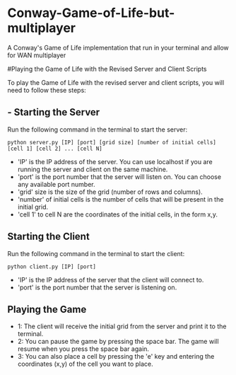 # Conway-Game-of-Life-but-multiplayer
A Conway's Game of Life implementation that run in your terminal and allow for WAN multiplayer

#Playing the Game of Life with the Revised Server and Client Scripts

To play the Game of Life with the revised server and client scripts, you will need to follow these steps:

## - Starting the Server
Run the following command in the terminal to start the server:

```python server.py [IP] [port] [grid size] [number of initial cells] [cell 1] [cell 2] ... [cell N]```

- 'IP' is the IP address of the server. You can use localhost if you are running the server and client on the same machine.
- 'port' is the port number that the server will listen on. You can choose any available port number.
- 'grid' size is the size of the grid (number of rows and columns).
- 'number' of initial cells is the number of cells that will be present in the initial grid.
- 'cell 1' to cell N are the coordinates of the initial cells, in the form x,y.

## Starting the Client

Run the following command in the terminal to start the client:

```python client.py [IP] [port]```

- 'IP' is the IP address of the server that the client will connect to.
- 'port' is the port number that the server is listening on.

## Playing the Game
- 1: The client will receive the initial grid from the server and print it to the terminal.
- 2: You can pause the game by pressing the space bar. The game will resume when you press the space bar again.
- 3: You can also place a cell by pressing the 'e' key and entering the coordinates (x,y) of the cell you want to place.
